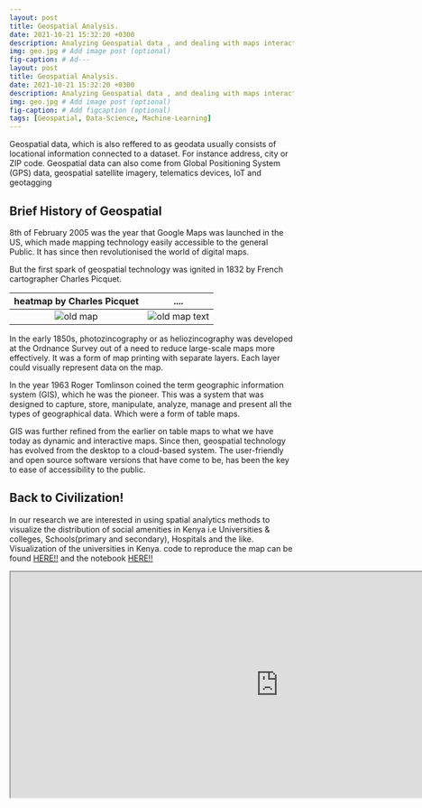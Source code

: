```yaml
---
layout: post
title: Geospatial Analysis.
date: 2021-10-21 15:32:20 +0300
description: Analyzing Geospatial data , and dealing with maps interactively. # Add post description (optional)
img: geo.jpg # Add image post (optional)
fig-caption: # Ad---
layout: post
title: Geospatial Analysis.
date: 2021-10-21 15:32:20 +0300
description: Analyzing Geospatial data , and dealing with maps interactively. # Add post description (optional)
img: geo.jpg # Add image post (optional)
fig-caption: # Add figcaption (optional)
tags: [Geospatial, Data-Science, Machine-Learning]
---
```


Geospatial data, which is also reffered to as geodata usually consists of locational information connected to a dataset. For instance address, city or ZIP code. Geospatial data can also come from Global Positioning System (GPS) data, geospatial satellite imagery, telematics devices, IoT and geotagging
## Brief History of Geospatial
8th of February 2005 was the year that Google Maps was launched in the US, which made mapping technology easily accessible to the general Public. It has since then revolutionised the world of digital maps.

But the first spark of geospatial technology was ignited in 1832 by French cartographer Charles Picquet. 


 heatmap by Charles Picquet |      ....                  
:-------------------------:|:-------------------------:
![old map]({{site.baseurl}}/assets/img/1832.png)  |  ![old map text]({{site.baseurl}}/assets/img/1832-1.png)

In the early 1850s, photozincography or as heliozincography was developed at the Ordnance Survey out of a need to reduce large-scale maps more effectively. It was a form of map printing with separate layers. Each layer could visually represent data on the map.

In the year 1963 Roger Tomlinson coined the term geographic information system (GIS), which he was the pioneer. This was a system that was designed to capture, store, manipulate, analyze, manage and present all the types of geographical data. Which were a form of table maps.

GIS was further refined from the earlier on table maps to what we have today as dynamic and interactive maps. Since then, geospatial technology has evolved from the desktop to a cloud-based system. The user-friendly and open source software versions that have come to be, has been the key to ease of accessibility to the public.

## Back to Civilization!

In our research we are interested in using spatial analytics methods to visualize the distribution of social amenities in Kenya i.e Universities & colleges, Schools(primary and secondary), Hospitals and the like.
Visualization of the universities in Kenya. code to reproduce the map can be found [HERE!!](https://github.com/SirWilliam254/Geospatial-analysis/blob/main/kenyan-universities.py) and the notebook [HERE!!](https://github.com/SirWilliam254/Geospatial-analysis/blob/main/geospatial-kenyan-universities.ipynb)

<iframe src="https://www.kaggleusercontent.com/kf/77684997/eyJhbGciOiJkaXIiLCJlbmMiOiJBMTI4Q0JDLUhTMjU2In0..v6-pRH40vhS7NU20CQjTXg.MQRa5LR9bqEXwGxUHmh--Bai2ceUgz4p8Dyl91BN_BHDXiNwITGmo4bOKr-_CgaadqemE4OkCMxcwWFHK3ULQlQ3LmQ0g_EYmbpP9AOcbUPRh2Cn2gTCIYNd5A9UmTGNY2TKvThfcnXFAcIFkQNxcUH9zGTKt3L1EJAzHdP1nqnIfo3-01M28f9a9Ks2H1SHCPs1NKzh34FVhqpVMZW_jbJdKm_uVxc8onBYqUa7DaScQbtBF1IZ_T791cgCq3pXmwuOF05UJYQNDzXe9enapaowrZGmM7-Rvp58mnxo_E6huGZGSw3Jyu2CQnQLCRq4DZWrj1fscEbIaix5Jiwe1zNolCZza7I6bj7lCU2lrOqEqUnDapZoh9FJB8VWJ3Q25W0Cb1U8mehnrQx_bzqD-70Q2XQkc_rtPATvVwAhXnQQTSzDU8ac2UCx4TM2W3Q9GOnj7oGeOcF0r2CuZx2LgeDJaRiLit1yOLwis4O7tt1zn4VDcOYLQrSWJ3EmsKzxzyMqFdA7dkGAndNFOgk7vOk8amTW1_TRoz75Z1nCSC1-3fep5sN7NDZQuoDSDHCIec9Tr9IaUFzxCIH_rX7AlIK-Kf6QygTxwa1zGkSA6hpR1fhhczBBxaoPGvmVAP5ZxNBkQrnU-CHySQAu7_aQTOnBeIe68_8zczOnlCeLhV4.EgPj-fl8Fi8EDbGPcO0xuA/uni.html" width="950" height="400"></iframe>
